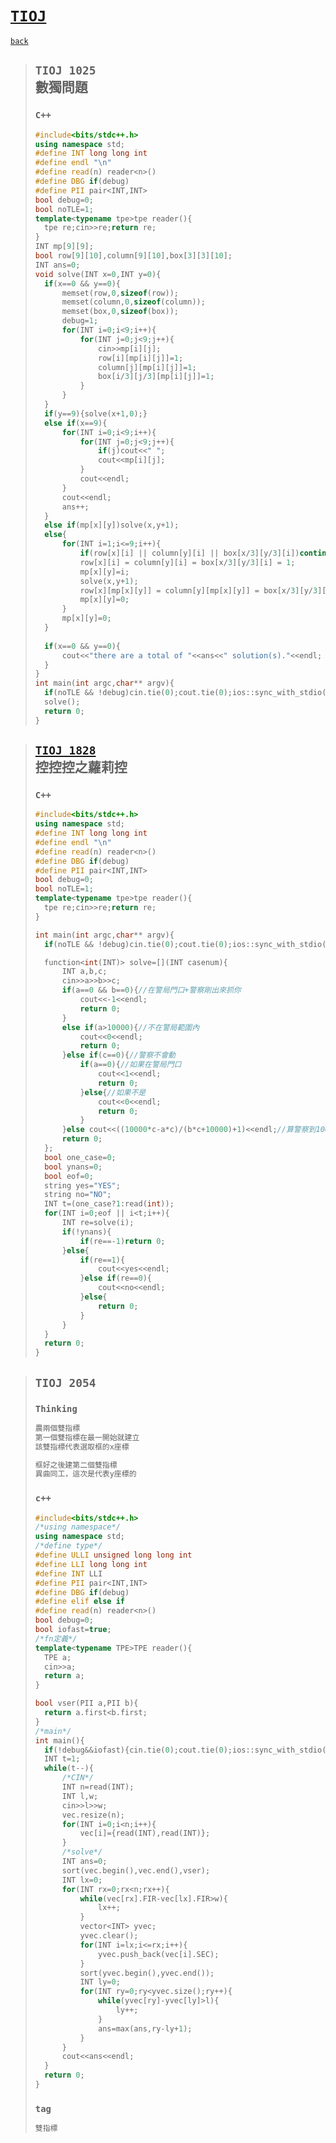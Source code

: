 # [`TIOJ`]
[`back`](../)

> ## `TIOJ 1025`<br>數獨問題
> ### `C++`
> ```c++
> #include<bits/stdc++.h>
> using namespace std;
> #define INT long long int
> #define endl "\n"
> #define read(n) reader<n>()
> #define DBG if(debug)
> #define PII pair<INT,INT>
> bool debug=0;
> bool noTLE=1;
> template<typename tpe>tpe reader(){
> 	tpe re;cin>>re;return re;
> }
> INT mp[9][9];
> bool row[9][10],column[9][10],box[3][3][10];
> INT ans=0;
> void solve(INT x=0,INT y=0){
> 	if(x==0 && y==0){
> 		memset(row,0,sizeof(row));
> 		memset(column,0,sizeof(column));
> 		memset(box,0,sizeof(box));
> 		debug=1;
> 		for(INT i=0;i<9;i++){
> 			for(INT j=0;j<9;j++){
> 				cin>>mp[i][j];
> 				row[i][mp[i][j]]=1;
> 				column[j][mp[i][j]]=1;
> 				box[i/3][j/3][mp[i][j]]=1;
> 			}
> 		}
> 	}
> 	if(y==9){solve(x+1,0);}
> 	else if(x==9){
> 		for(INT i=0;i<9;i++){
> 			for(INT j=0;j<9;j++){
> 				if(j)cout<<" ";
> 				cout<<mp[i][j];
> 			}
> 			cout<<endl;
> 		}
> 		cout<<endl;
> 		ans++;
> 	}
> 	else if(mp[x][y])solve(x,y+1);
> 	else{
> 		for(INT i=1;i<=9;i++){
> 			if(row[x][i] || column[y][i] || box[x/3][y/3][i])continue;
> 			row[x][i] = column[y][i] = box[x/3][y/3][i] = 1;
> 			mp[x][y]=i;
> 			solve(x,y+1);
> 			row[x][mp[x][y]] = column[y][mp[x][y]] = box[x/3][y/3][mp[x][y]] = 0;
> 			mp[x][y]=0;
> 		}
> 		mp[x][y]=0;
> 	}
> 	
> 	if(x==0 && y==0){
> 		cout<<"there are a total of "<<ans<<" solution(s)."<<endl;
> 	}
> }
> int main(int argc,char** argv){
> 	if(noTLE && !debug)cin.tie(0);cout.tie(0);ios::sync_with_stdio(0);
> 	solve();
> 	return 0;
> }
> ```

> ## [`TIOJ 1828`]<br>控控控之蘿莉控
> [`TIOJ 1828`]: https://tioj.ck.tp.edu.tw/problems/1828
> ### `C++`
> ```c++
> #include<bits/stdc++.h>
> using namespace std;
> #define INT long long int
> #define endl "\n"
> #define read(n) reader<n>()
> #define DBG if(debug)
> #define PII pair<INT,INT>
> bool debug=0;
> bool noTLE=1;
> template<typename tpe>tpe reader(){
> 	tpe re;cin>>re;return re;
> }
> 
> int main(int argc,char** argv){
> 	if(noTLE && !debug)cin.tie(0);cout.tie(0);ios::sync_with_stdio(0);
> 
> 	function<int(INT)> solve=[](INT casenum){
> 		INT a,b,c;
> 		cin>>a>>b>>c;
> 		if(a==0 && b==0){//在警局門口+警察剛出來抓你
> 			cout<<-1<<endl;
> 			return 0;
> 		}
> 		else if(a>10000){//不在警局範圍內
> 			cout<<0<<endl;
> 			return 0;
> 		}else if(c==0){//警察不會動
> 			if(a==0){//如果在警局門口
> 				cout<<1<<endl;
> 				return 0;
> 			}else{//如果不是
> 				cout<<0<<endl;
> 				return 0;
> 			}
> 		}else cout<<((10000*c-a*c)/(b*c+10000)+1)<<endl;//算警察到10000的時間和你要跑的距離，計算最小速率
> 		return 0;
> 	};
> 	bool one_case=0;
> 	bool ynans=0;
> 	bool eof=0;
> 	string yes="YES";
> 	string no="NO";
> 	INT t=(one_case?1:read(int));
> 	for(INT i=0;eof || i<t;i++){
> 		INT re=solve(i);
> 		if(!ynans){
> 			if(re==-1)return 0;
> 		}else{
> 			if(re==1){
> 				cout<<yes<<endl;
> 			}else if(re==0){
> 				cout<<no<<endl;
> 			}else{
> 				return 0;
> 			}
> 		}
> 	}
> 	return 0;
> }
> ```


> ## `TIOJ 2054` 
> ### `Thinking`
> ```txt
> 農兩個雙指標
> 第一個雙指標在最一開始就建立
> 該雙指標代表選取框的x座標
> 
> 框好之後建第二個雙指標
> 異曲同工，這次是代表y座標的
> ```
> ### `c++`
> ```c++
> #include<bits/stdc++.h>
> /*using namespace*/
> using namespace std;
> /*define type*/
> #define ULLI unsigned long long int
> #define LLI long long int
> #define INT LLI
> #define PII pair<INT,INT>
> #define DBG if(debug)
> #define elif else if
> #define read(n) reader<n>()
> bool debug=0;
> bool iofast=true;
> /*fn定義*/
> template<typename TPE>TPE reader(){
> 	TPE a;
> 	cin>>a;
> 	return a;
> }
> 
> bool vser(PII a,PII b){
> 	return a.first<b.first;
> }
> /*main*/
> int main(){
> 	if(!debug&&iofast){cin.tie(0);cout.tie(0);ios::sync_with_stdio(0);}
> 	INT t=1;
> 	while(t--){
> 		/*CIN*/
> 		INT n=read(INT);
> 		INT l,w;
> 		cin>>l>>w;
> 		vec.resize(n);
> 		for(INT i=0;i<n;i++){
> 			vec[i]={read(INT),read(INT)};
> 		}
> 		/*solve*/
> 		INT ans=0;
> 		sort(vec.begin(),vec.end(),vser);
> 		INT lx=0;
> 		for(INT rx=0;rx<n;rx++){
> 			while(vec[rx].FIR-vec[lx].FIR>w){
> 				lx++;
> 			}
> 			vector<INT> yvec;
> 			yvec.clear();
> 			for(INT i=lx;i<=rx;i++){
> 				yvec.push_back(vec[i].SEC);
> 			}
> 			sort(yvec.begin(),yvec.end());
> 			INT ly=0;
> 			for(INT ry=0;ry<yvec.size();ry++){
> 				while(yvec[ry]-yvec[ly]>l){
> 					ly++;
> 				}
> 				ans=max(ans,ry-ly+1);
> 			}
> 		}
> 		cout<<ans<<endl;
> 	}
> 	return 0;
> }
> ```
> ### `tag`
> ```txt
> 雙指標
> ```










[`Codeforces`]: /OJ_ans/cf
[`TIOJ`]: /OJ_ans/ti
[`Zerojudge`]: /OJ_ans/zj
[`PCIC`]: /OJ_ans/PCIC



<link id="style_css" rel="stylesheet" type="text/css" href="/OJ_ans/style.css">